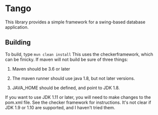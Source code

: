 # Tango
This library provides a simple framework for a swing-based database application.

## Building

To build, type `mvn clean install`
This uses the checkerframework, which can be finicky. If maven will not build be sure of three things:

1. Maven should be 3.6 or later

1. The maven runner should use java 1.8, but not later versions.

1. JAVA_HOME should be defined, and point to JDK 1.8. 

If you want to use JDK 1.11 or later, you will need to make changes to the pom.xml file. See the checker framework for instructions. It's not clear if JDK 1.9 or 1.10 are supported, and I haven't tried them.